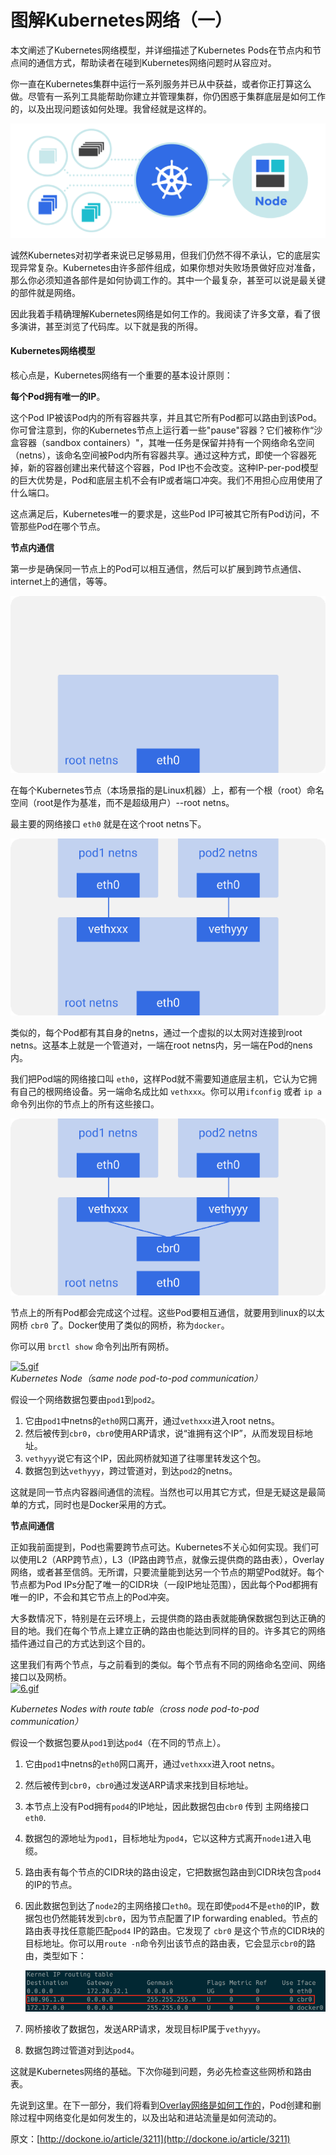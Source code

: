 # 图解Kubernetes网络（一）

 本文阐述了Kubernetes网络模型，并详细描述了Kubernetes Pods在节点内和节点间的通信方式，帮助读者在碰到Kubernetes网络问题时从容应对。  
  
你一直在Kubernetes集群中运行一系列服务并已从中获益，或者你正打算这么做。尽管有一系列工具能帮助你建立并管理集群，你仍困惑于集群底层是如何工作的，以及出现问题该如何处理。我曾经就是这样的。

![](../../.gitbook/assets/image%20%2840%29.png)

  
诚然Kubernetes对初学者来说已足够易用，但我们仍然不得不承认，它的底层实现异常复杂。Kubernetes由许多部件组成，如果你想对失败场景做好应对准备，那么你必须知道各部件是如何协调工作的。其中一个最复杂，甚至可以说是最关键的部件就是网络。  
  
因此我着手精确理解Kubernetes网络是如何工作的。我阅读了许多文章，看了很多演讲，甚至浏览了代码库。以下就是我的所得。  


#### Kubernetes网络模型

核心点是，Kubernetes网络有一个重要的基本设计原则：  
  
**每个Pod拥有唯一的IP**。  
  
这个Pod IP被该Pod内的所有容器共享，并且其它所有Pod都可以路由到该Pod。你可曾注意到，你的Kubernetes节点上运行着一些"pause"容器？它们被称作“沙盒容器（sandbox containers）"，其唯一任务是保留并持有一个网络命名空间（netns），该命名空间被Pod内所有容器共享。通过这种方式，即使一个容器死掉，新的容器创建出来代替这个容器，Pod IP也不会改变。这种IP-per-pod模型的巨大优势是，Pod和底层主机不会有IP或者端口冲突。我们不用担心应用使用了什么端口。  
  
这点满足后，Kubernetes唯一的要求是，这些Pod IP可被其它所有Pod访问，不管那些Pod在哪个节点。  


**节点内通信**

第一步是确保同一节点上的Pod可以相互通信，然后可以扩展到跨节点通信、internet上的通信，等等。

![Kubernetes Node&#xFF08;root network namespace&#xFF09;](../../.gitbook/assets/image%20%28112%29.png)

在每个Kubernetes节点（本场景指的是Linux机器）上，都有一个根（root）命名空间（root是作为基准，而不是超级用户）--root netns。  
  
最主要的网络接口 `eth0` 就是在这个root netns下。

![Kubernetes Node&#xFF08;pod network namespace&#xFF09;](../../.gitbook/assets/image%20%28152%29.png)

  
类似的，每个Pod都有其自身的netns，通过一个虚拟的以太网对连接到root netns。这基本上就是一个管道对，一端在root netns内，另一端在Pod的nens内。  
  
我们把Pod端的网络接口叫 `eth0`，这样Pod就不需要知道底层主机，它认为它拥有自己的根网络设备。另一端命名成比如 `vethxxx`。你可以用`ifconfig` 或者 `ip a` 命令列出你的节点上的所有这些接口。

![Kubernetes Node&#xFF08;linux network bridge&#xFF09;](../../.gitbook/assets/image%20%28135%29.png)

  
节点上的所有Pod都会完成这个过程。这些Pod要相互通信，就要用到linux的以太网桥 `cbr0` 了。Docker使用了类似的网桥，称为`docker`。  
  
你可以用 `brctl show` 命令列出所有网桥。

[![5.gif](http://dockone.io/uploads/article/20180121/e585af8eb1d0245815d6e430f58e016a.gif)](http://dockone.io/uploads/article/20180121/e585af8eb1d0245815d6e430f58e016a.gif)  
_Kubernetes Node（same node pod-to-pod communication）_  
  
假设一个网络数据包要由`pod1`到`pod2`。

1. 它由`pod1`中netns的`eth0`网口离开，通过`vethxxx`进入root netns。
2. 然后被传到`cbr0`，`cbr0`使用ARP请求，说“谁拥有这个IP”，从而发现目标地址。
3. `vethyyy`说它有这个IP，因此网桥就知道了往哪里转发这个包。
4. 数据包到达`vethyyy`，跨过管道对，到达`pod2`的netns。

  
这就是同一节点内容器间通信的流程。当然也可以用其它方式，但是无疑这是最简单的方式，同时也是Docker采用的方式。  


**节点间通信**

正如我前面提到，Pod也需要跨节点可达。Kubernetes不关心如何实现。我们可以使用L2（ARP跨节点），L3（IP路由跨节点，就像云提供商的路由表），Overlay网络，或者甚至信鸽。无所谓，只要流量能到达另一个节点的期望Pod就好。每个节点都为Pod IPs分配了唯一的CIDR块（一段IP地址范围），因此每个Pod都拥有唯一的IP，不会和其它节点上的Pod冲突。  
  
大多数情况下，特别是在云环境上，云提供商的路由表就能确保数据包到达正确的目的地。我们在每个节点上建立正确的路由也能达到同样的目的。许多其它的网络插件通过自己的方式达到这个目的。  
  
这里我们有两个节点，与之前看到的类似。每个节点有不同的网络命名空间、网络接口以及网桥。  
[![6.gif](http://dockone.io/uploads/article/20180121/c56fb68ab8e146619d51807feafeae98.gif)](http://dockone.io/uploads/article/20180121/c56fb68ab8e146619d51807feafeae98.gif)

  
_Kubernetes Nodes with route table（cross node pod-to-pod communication）_  
  
假设一个数据包要从`pod1`到达`pod4`（在不同的节点上）。  


1. 它由`pod1`中netns的`eth0`网口离开，通过`vethxxx`进入root netns。
2. 然后被传到`cbr0`，`cbr0`通过发送ARP请求来找到目标地址。
3. 本节点上没有Pod拥有`pod4`的IP地址，因此数据包由`cbr0` 传到 主网络接口 `eth0`.
4. 数据包的源地址为`pod1`，目标地址为`pod4`，它以这种方式离开`node1`进入电缆。
5. 路由表有每个节点的CIDR块的路由设定，它把数据包路由到CIDR块包含`pod4`的IP的节点。
6. 因此数据包到达了`node2`的主网络接口`eth0`。现在即使`pod4`不是`eth0`的IP，数据包也仍然能转发到`cbr0`，因为节点配置了IP forwarding enabled。节点的路由表寻找任意能匹配`pod4` IP的路由。它发现了 `cbr0` 是这个节点的CIDR块的目标地址。你可以用`route -n`命令列出该节点的路由表，它会显示`cbr0`的路由，类型如下：

   ![](../../.gitbook/assets/image%20%2826%29.png)

7. 网桥接收了数据包，发送ARP请求，发现目标IP属于`vethyyy`。
8. 数据包跨过管道对到达`pod4`。

  
这就是Kubernetes网络的基础。下次你碰到问题，务必先检查这些网桥和路由表。  
  
先说到这里。在下一部分，我们将看到[Overlay网络是如何工作的](https://medium.com/@ApsOps/an-illustrated-guide-to-kubernetes-networking-part-2-13fdc6c4e24c)，Pod创建和删除过程中网络变化是如何发生的，以及出站和进站流量是如何流动的。

原文：[http://dockone.io/article/3211](http://dockone.io/article/3211)  


